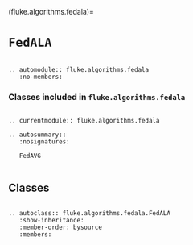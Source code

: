 (fluke.algorithms.fedala)=

# ``FedALA``

```{eval-rst}

.. automodule:: fluke.algorithms.fedala
   :no-members:

```

<h3>

Classes included in ``fluke.algorithms.fedala``

</h3>

```{eval-rst}

.. currentmodule:: fluke.algorithms.fedala

.. autosummary::
   :nosignatures:

   FedAVG
   
```


## Classes

```{eval-rst}

.. autoclass:: fluke.algorithms.fedala.FedALA
   :show-inheritance:
   :member-order: bysource
   :members: 

```